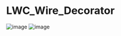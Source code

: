 # LWC_Wire_Decorator
![image](https://github.com/user-attachments/assets/f2083559-740d-408a-962d-ab716523361d)
![image](https://github.com/user-attachments/assets/9cdeb638-1b6b-4707-8dc4-0ef08feea552)

